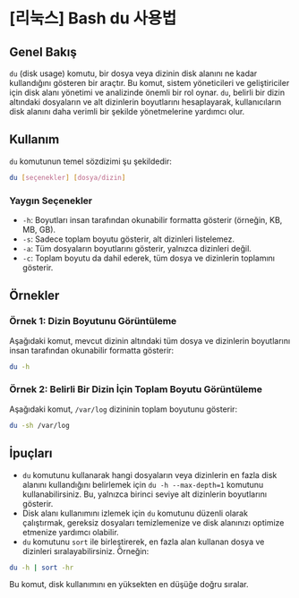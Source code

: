 # [리눅스] Bash du 사용법

## Genel Bakış
`du` (disk usage) komutu, bir dosya veya dizinin disk alanını ne kadar kullandığını gösteren bir araçtır. Bu komut, sistem yöneticileri ve geliştiriciler için disk alanı yönetimi ve analizinde önemli bir rol oynar. `du`, belirli bir dizin altındaki dosyaların ve alt dizinlerin boyutlarını hesaplayarak, kullanıcıların disk alanını daha verimli bir şekilde yönetmelerine yardımcı olur.

## Kullanım
`du` komutunun temel sözdizimi şu şekildedir:

```bash
du [seçenekler] [dosya/dizin]
```

### Yaygın Seçenekler
- `-h`: Boyutları insan tarafından okunabilir formatta gösterir (örneğin, KB, MB, GB).
- `-s`: Sadece toplam boyutu gösterir, alt dizinleri listelemez.
- `-a`: Tüm dosyaların boyutlarını gösterir, yalnızca dizinleri değil.
- `-c`: Toplam boyutu da dahil ederek, tüm dosya ve dizinlerin toplamını gösterir.

## Örnekler
### Örnek 1: Dizin Boyutunu Görüntüleme
Aşağıdaki komut, mevcut dizinin altındaki tüm dosya ve dizinlerin boyutlarını insan tarafından okunabilir formatta gösterir:

```bash
du -h
```

### Örnek 2: Belirli Bir Dizin İçin Toplam Boyutu Görüntüleme
Aşağıdaki komut, `/var/log` dizininin toplam boyutunu gösterir:

```bash
du -sh /var/log
```

## İpuçları
- `du` komutunu kullanarak hangi dosyaların veya dizinlerin en fazla disk alanını kullandığını belirlemek için `du -h --max-depth=1` komutunu kullanabilirsiniz. Bu, yalnızca birinci seviye alt dizinlerin boyutlarını gösterir.
- Disk alanı kullanımını izlemek için `du` komutunu düzenli olarak çalıştırmak, gereksiz dosyaları temizlemenize ve disk alanınızı optimize etmenize yardımcı olabilir.
- `du` komutunu `sort` ile birleştirerek, en fazla alan kullanan dosya ve dizinleri sıralayabilirsiniz. Örneğin:

```bash
du -h | sort -hr
```

Bu komut, disk kullanımını en yüksekten en düşüğe doğru sıralar.